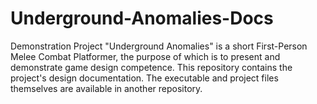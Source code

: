 # Underground-Anomalies-Docs
Demonstration Project "Underground Anomalies" is a short First-Person Melee Combat Platformer, the purpose of which is to present and demonstrate game design competence.
This repository contains the project's design documentation. The executable and project files themselves are available in another repository.
